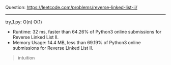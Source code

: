 Question: https://leetcode.com/problems/reverse-linked-list-ii/

---

try_1.py: O(n) O(1)

* Runtime: 32 ms, faster than 64.26% of Python3 online submissions for Reverse Linked List II.
* Memory Usage: 14.4 MB, less than 69.19% of Python3 online submissions for Reverse Linked List II.

> intuition